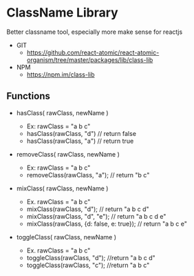 ClassName Library
===============
Better classname tool, especially more make sense for reactjs
   * GIT
      * https://github.com/react-atomic/react-atomic-organism/tree/master/packages/lib/class-lib
   * NPM
      * https://npm.im/class-lib

## Functions
   * hasClass( rawClass, newName )
      * Ex: rawClass = "a b c"
      * hasClass(rawClass, "d") // return false
      * hasClass(rawClass, "a") // return true
      
   * removeClass( rawClass, newName )
      * Ex: rawClass = "a b c"
      * removeClass(rawClass, "a"); // return "b c"

   * mixClass( rawClass, newName )
      * Ex. rawClass = "a b c"
      * mixClass(rawClass, "d"); // return "a b c d"
      * mixClass(rawClass, "d", "e"); // return "a b c d e"
      * mixClass(rawClass, {d: false, e: true}); // return "a b c e"

   * toggleClass( rawClass, newName )
      * Ex. rawClass = "a b c"
      * toggleClass(rawClass, "d"); //return "a b c d"
      * toggleClass(rawClass, "c"); //return "a b c"
